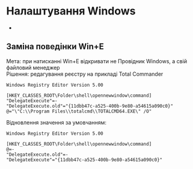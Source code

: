 # Налаштування Windows
* 
## Заміна поведінки Win+E
Мета: при натисканні Win+E відкривати не Провідник Windows, а свій файловий менеджер  
Рішення: редагування реєстру на прикладі Total Commander  
```reg
Windows Registry Editor Version 5.00

[HKEY_CLASSES_ROOT\Folder\shell\opennewwindow\command]
"DelegateExecute"=-
"DelegateExecute.old"="{11dbb47c-a525-400b-9e80-a54615a090c0}"
@="\"C:\\Program Files\\totalcmd\\TOTALCMD64.EXE\" /O"
```
Відновлення значення за умовчанням:
```reg
Windows Registry Editor Version 5.00

[HKEY_CLASSES_ROOT\Folder\shell\opennewwindow\command]
@=-
"DelegateExecute.old"=-
"DelegateExecute"="{11dbb47c-a525-400b-9e80-a54615a090c0}"
```
